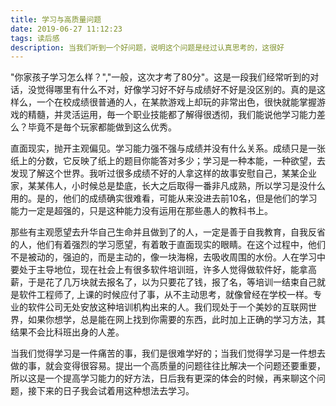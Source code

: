 ```yaml
---
title: 学习与高质量问题
date: 2019-06-27 11:12:23
tags: 读后感
description: 当我们听到一个好问题，说明这个问题是经过认真思考的，这很好
---
```

"你家孩子学习怎么样？","一般，这次才考了80分"。这是一段我们经常听到的对话，没觉得哪里有什么不对，好像学习好不好与成绩好不好是没区别的。真的是这样么，一个在校成绩很普通的人，在某款游戏上却玩的非常出色，很快就能掌握游戏的精髓，并灵活运用，毎一个职业技能都了解得很透彻，我们能说他学习能力差么？毕竟不是毎个玩家都能做到这么优秀。

直面现实，抛开主观偏见。学习能力强不强与成绩并没有什么关系。成绩只是一张纸上的分数，它反映了纸上的题目你能答对多少；学习是一种本能，一种欲望，去发现了解这个世界。我听过很多成绩不好的人拿这样的故事安慰自己，某某企业家，某某伟人，小时候总是垫底，长大之后取得一番非凡成熟，所以学习是没什么用的。是的，他们的成绩确实很难看，可能从来没进去前10名，但是他们的学习能力一定是超强的，只是这种能力没有运用在那些愚人的教科书上。

那些有主观愿望去升华自己生命并且做到了的人，一定是善于自我教育，自我反省的人，他们有着强烈的学习愿望，有着敢于直面现实的眼睛。在这个过程中，他们不是被动的，强迫的，而是主动的，像一块海棉，去吸收周围的水份。人在学习中要处于主导地位，现在社会上有很多软件培训班，许多人觉得做软件好，能拿高薪，于是花了几万块就去报名了，以为只要花了钱，报了名，等培训一结束自己就是软件工程师了, 上课的时候应付了事，从不主动思考，就像曾经在学校一样。专业的软件公司无处安放这种培训机构出来的人。我们现处于一个美妙的互联网世界，如果你想学，总是能在网上找到你需要的东西，此时加上正确的学习方法，其结果不会比科班出身的人差。

当我们觉得学习是一件痛苦的事，我们是很难学好的；当我们觉得学习是一件想去做的事，就会变得很容易。提出一个高质量的问题往往比解决一个问题还要重要，所以这是一个提高学习能力的好方法，日后我有更深的体会的时候，再来聊这个问题，接下来的日子我会试着用这种想法去学习。

